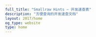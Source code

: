 ```yaml
---
full_title: "Smallraw Hints — 开发速查表"
description: "方便查询的开发速查文档"
layout: 2017/home
og_type: website
type: home
---
```

